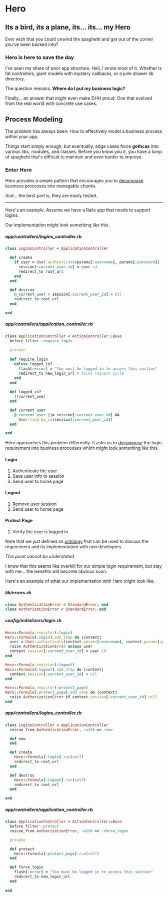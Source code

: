 # Hero

## Its a bird, its a plane, its... its... my Hero

Ever wish that you could unwind the spaghetti and get out of the corner you've been backed into?

### Hero is here to save the day

I've seen my share of poor app structure. 
Hell, I wrote most of it.
Whether is fat controllers, giant models with mystery callbacks, or a junk drawer lib directory.

The question remains. **Where do I put my business logic?**

Finally... an answer that might even make DHH proud. 
One that evolved from the real world with concrete use cases.

## Process Modeling

The problem has always been: How to effectively model a business process within your app.

Things start simply enough; but eventually, edge cases force **gothcas** into
various libs, modules, and classes. Before you know you it,
you have a lump of spaghetti that's difficult to maintain and even harder to improve.

### Enter Hero

Hero provides a simple pattern that encourages you to 
<a href="http://en.wikipedia.org/wiki/Decomposition_(computer_science)">decompose</a>
business processes into managable chunks.

And... the best part is, they are easily tested.

---

Here's an example. 
Assume we have a Rails app that needs to support logins. 

Our implementation might look something like this.

##### app/controllers/logins_controller.rb
```ruby
class LoginsController < ApplicationController

  def create
    if user = User.authenticate(params[:username], params[:password])
      session[:current_user_id] = user.id
      redirect_to root_url
    end
  end

  def destroy
    @_current_user = session[:current_user_id] = nil
    redirect_to root_url
  end

end
```

##### app/controllers/application_controller.rb
```ruby
class ApplicationController < ActionController::Base
  before_filter :require_login
 
  private
 
  def require_login
    unless logged_in?
      flash[:error] = "You must be logged in to access this section"
      redirect_to new_login_url # halts request cycle
    end
  end
 
  def logged_in?
    !!current_user
  end

  def current_user
    @_current_user ||= session[:current_user_id] &&
      User.find_by_id(session[:current_user_id])
  end

end
```

Hero approaches this problem differently. 
It asks us to <a href="http://en.wikipedia.org/wiki/Decomposition_(computer_science)">decompose</a>
the login requirement into business processes which might look something like this.

#### Login

1. Authenticate the user
1. Save user info to session
1. Send user to home page

#### Logout

1. Remove user session
1. Send user to home page

#### Protect Page

1. Verify the user is logged in

Note that we just defined an [ontology](http://en.wikipedia.org/wiki/Process_ontology) 
that can be used to discuss the requirement and its implementation with non developers.

*This point cannot be understated.*

I know that this seems like overkill for our simple login requirement, 
but stay with me... the benefits will become obvious soon.

Here's an example of what our implementation with Hero might look like.

##### lib/errors.rb
```ruby
class AuthenticationError < StandardError; end
class AuthorizationError < StandardError; end
```

##### config/initializers/login.rb
```ruby
Hero::Formula.register(:login)
Hero::Formula[:login].add_step do |context|
  user = User.authenticate(context.params[:username], context.params[:password])
  raise AuthenticationError unless user
  context.session[:current_user_id] = user.id
end

Hero::Formula.register(:logout)
Hero::Formula[:logout].add_step do |context|
  context.session[:current_user_id] = nil
end

Hero::Formula.register(:protect_page)
Hero::Formula[:protect_page].add_step do |context|
  raise AuthorizationError if context.session[:current_user_id].nil?
end
```

##### app/controllers/logins_controller.rb
```ruby
class LoginsController < ApplicationController
  rescue_from AuthenticationError, :with => :new

  def new
  end

  def create
    Hero::Formula[:login].run(self)
    redirect_to root_url
  end

  def destroy
    Hero::Formula[:logout].run(self)
    redirect_to root_url
  end

end
```

##### app/controllers/application_controller.rb
```ruby
class ApplicationController < ActionController::Base
  before_filter :protect
  rescue_from AuthorizationError, :with => :force_login

  private

  def protect
    Hero::Formula[:protect_page].run(self)
  end

  def force_login
    flash[:error] = "You must be logged in to access this section"
    redirect_to new_login_url
  end
 
end
```
